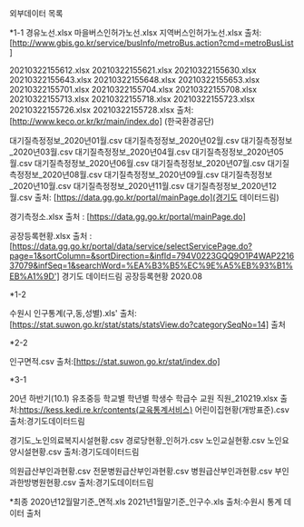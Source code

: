 외부데이터 목록

*1-1 
경유노선.xlsx
마을버스인허가노선.xlsx
지역버스인허가노선.xlsx
출처:[http://www.gbis.go.kr/service/busInfo/metroBus.action?cmd=metroBusList ]

20210322155612.xlsx
20210322155621.xlsx
20210322155630.xlsx
20210322155643.xlsx
20210322155648.xlsx
20210322155653.xlsx
20210322155701.xlsx
20210322155704.xlsx
20210322155708.xlsx
20210322155713.xlsx
20210322155718.xlsx
20210322155723.xlsx
20210322155726.xlsx
20210322155728.xlsx
출처:[http://www.keco.or.kr/kr/main/index.do] (한국환경공단)

대기질측정정보_2020년01월.csv
대기질측정정보_2020년02월.csv
대기질측정정보_2020년03월.csv
대기질측정정보_2020년04월.csv
대기질측정정보_2020년05월.csv
대기질측정정보_2020년06월.csv
대기질측정정보_2020년07월.csv
대기질측정정보_2020년08월.csv
대기질측정정보_2020년09월.csv
대기질측정정보_2020년10월.csv
대기질측정정보_2020년11월.csv
대기질측정정보_2020년12월.csv
출처: [https://data.gg.go.kr/portal/mainPage.do](경기도 데이터드림)

경기측정소.xlsx
출처 : [https://data.gg.go.kr/portal/mainPage.do]

공장등록현황.xlsx
출처 : [https://data.gg.go.kr/portal/data/service/selectServicePage.do?page=1&sortColumn=&sortDirection=&infId=794V0223GQQ9O1P4WAP221637079&infSeq=1&searchWord=%EA%B3%B5%EC%9E%A5%EB%93%B1%EB%A1%9D'] 경기도 데이터드림 공장등록현황 2020.08


*1-2

수원시 인구통계(구,동,성별).xls'
출처:[https://stat.suwon.go.kr/stat/stats/statsView.do?categorySeqNo=14] 출처

*2-2

인구면적.csv
출처:[https://stat.suwon.go.kr/stat/index.do]

*3-1

20년 하반기(10.1) 유초중등 학교별 학년별 학생수 학급수 교원 직원_210219.xlsx
출처:https://kess.kedi.re.kr/contents(교육통계서비스)
어린이집현황(개방표준).csv
출처:경기도데이터드림



경기도_노인의료복지시설현황.csv
경로당현황_인허가.csv
노인교실현황.csv
노인요양시설현황.csv
출처:경기도데이터드림

의원급산부인과현황.csv
전문병원급산부인과현황.csv
병원급산부인과현황.csv
부인과한방병원현황.csv
출처:경기도데이터드림

*최종
2020년12월말기준_면적.xls
2021년1월말기준_인구수.xls
출처:수원시 통계 데이터 출처